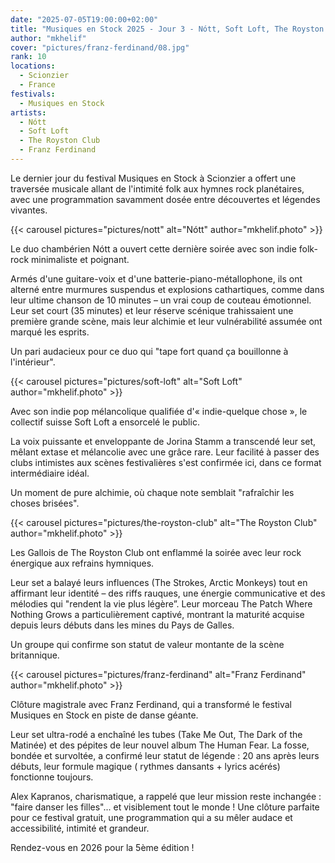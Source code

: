 ```yaml
---
date: "2025-07-05T19:00:00+02:00"
title: "Musiques en Stock 2025 - Jour 3 - Nótt, Soft Loft, The Royston Club, Franz Ferdinand"
author: "mkhelif"
cover: "pictures/franz-ferdinand/08.jpg"
rank: 10
locations:
  - Scionzier
  - France
festivals:
  - Musiques en Stock
artists:
  - Nótt
  - Soft Loft
  - The Royston Club
  - Franz Ferdinand
---
```


Le dernier jour du festival Musiques en Stock à Scionzier a offert une traversée musicale allant de l'intimité folk aux
hymnes rock planétaires, avec une programmation savamment dosée entre découvertes et légendes vivantes.


{{< carousel pictures="pictures/nott" alt="Nótt" author="mkhelif.photo" >}}

Le duo chambérien Nótt a ouvert cette dernière soirée avec son indie folk-rock minimaliste et poignant.

Armés d'une guitare-voix et d'une batterie-piano-métallophone, ils ont alterné entre murmures suspendus et explosions
cathartiques, comme dans leur ultime chanson de 10 minutes – un vrai coup de couteau émotionnel.
Leur set court (35 minutes) et leur réserve scénique trahissaient une première grande scène, mais leur alchimie et leur
vulnérabilité assumée ont marqué les esprits.

Un pari audacieux pour ce duo qui "tape fort quand ça bouillonne à l'intérieur".


{{< carousel pictures="pictures/soft-loft" alt="Soft Loft" author="mkhelif.photo" >}}

Avec son indie pop mélancolique qualifiée d'« indie-quelque chose », le collectif suisse Soft Loft a ensorcelé le
public.

La voix puissante et enveloppante de Jorina Stamm a transcendé leur set, mêlant extase et mélancolie avec une grâce
rare.
Leur facilité à passer des clubs intimistes aux scènes festivalières s'est confirmée ici, dans ce format intermédiaire
idéal.

Un moment de pure alchimie, où chaque note semblait "rafraîchir les choses brisées".


{{< carousel pictures="pictures/the-royston-club" alt="The Royston Club" author="mkhelif.photo" >}}

Les Gallois de The Royston Club ont enflammé la soirée avec leur rock énergique aux refrains hymniques.

Leur set a balayé leurs influences (The Strokes, Arctic Monkeys) tout en affirmant leur identité – des riffs rauques,
une énergie communicative et des mélodies qui "rendent la vie plus légère”.
Leur morceau The Patch Where Nothing Grows a particulièrement captivé, montrant la maturité acquise depuis leurs débuts
dans les mines du Pays de Galles.

Un groupe qui confirme son statut de valeur montante de la scène britannique.


{{< carousel pictures="pictures/franz-ferdinand" alt="Franz Ferdinand" author="mkhelif.photo" >}}

Clôture magistrale avec Franz Ferdinand, qui a transformé le festival Musiques en Stock en piste de danse géante.

Leur set ultra-rodé a enchaîné les tubes (Take Me Out, The Dark of the Matinée) et des pépites de leur nouvel album The
Human Fear.
La fosse, bondée et survoltée, a confirmé leur statut de légende : 20 ans après leurs débuts, leur formule magique (
rythmes dansants + lyrics acérés) fonctionne toujours.

Alex Kapranos, charismatique, a rappelé que leur mission reste inchangée : "faire danser les filles"... et visiblement
tout le monde ! Une clôture parfaite pour ce festival gratuit, une programmation qui a su mêler audace et accessibilité, intimité et
grandeur.

Rendez-vous en 2026 pour la 5ème édition !
